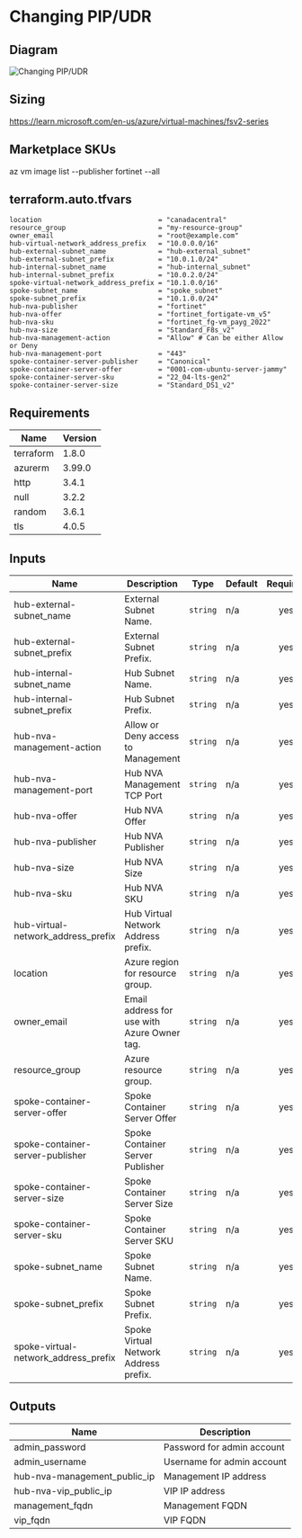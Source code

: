 # Changing PIP/UDR

## Diagram

![Changing PIP/UDR](https://learn.microsoft.com/en-us/azure/architecture/networking/guide/images/nvaha-pipudr-internet.png)

## Sizing

https://learn.microsoft.com/en-us/azure/virtual-machines/fsv2-series

## Marketplace SKUs

az vm image list --publisher fortinet --all

<!-- BEGIN_TF_DOCS -->
## terraform.auto.tfvars

```hcl
location                             = "canadacentral"
resource_group                       = "my-resource-group"
owner_email                          = "root@example.com"
hub-virtual-network_address_prefix   = "10.0.0.0/16"
hub-external-subnet_name             = "hub-external_subnet"
hub-external-subnet_prefix           = "10.0.1.0/24"
hub-internal-subnet_name             = "hub-internal_subnet"
hub-internal-subnet_prefix           = "10.0.2.0/24"
spoke-virtual-network_address_prefix = "10.1.0.0/16"
spoke-subnet_name                    = "spoke_subnet"
spoke-subnet_prefix                  = "10.1.0.0/24"
hub-nva-publisher                    = "fortinet"
hub-nva-offer                        = "fortinet_fortigate-vm_v5"
hub-nva-sku                          = "fortinet_fg-vm_payg_2022"
hub-nva-size                         = "Standard_F8s_v2"
hub-nva-management-action            = "Allow" # Can be either Allow or Deny
hub-nva-management-port              = "443"
spoke-container-server-publisher     = "Canonical"
spoke-container-server-offer         = "0001-com-ubuntu-server-jammy"
spoke-container-server-sku           = "22_04-lts-gen2"
spoke-container-server-size          = "Standard_DS1_v2"
```


## Requirements

| Name | Version |
|------|---------|
| terraform | 1.8.0 |
| azurerm | 3.99.0 |
| http | 3.4.1 |
| null | 3.2.2 |
| random | 3.6.1 |
| tls | 4.0.5 |

## Inputs

| Name | Description | Type | Default | Required |
|------|-------------|------|---------|:--------:|
| hub-external-subnet\_name | External Subnet Name. | `string` | n/a | yes |
| hub-external-subnet\_prefix | External Subnet Prefix. | `string` | n/a | yes |
| hub-internal-subnet\_name | Hub Subnet Name. | `string` | n/a | yes |
| hub-internal-subnet\_prefix | Hub Subnet Prefix. | `string` | n/a | yes |
| hub-nva-management-action | Allow or Deny access to Management | `string` | n/a | yes |
| hub-nva-management-port | Hub NVA Management TCP Port | `string` | n/a | yes |
| hub-nva-offer | Hub NVA Offer | `string` | n/a | yes |
| hub-nva-publisher | Hub NVA Publisher | `string` | n/a | yes |
| hub-nva-size | Hub NVA Size | `string` | n/a | yes |
| hub-nva-sku | Hub NVA SKU | `string` | n/a | yes |
| hub-virtual-network\_address\_prefix | Hub Virtual Network Address prefix. | `string` | n/a | yes |
| location | Azure region for resource group. | `string` | n/a | yes |
| owner\_email | Email address for use with Azure Owner tag. | `string` | n/a | yes |
| resource\_group | Azure resource group. | `string` | n/a | yes |
| spoke-container-server-offer | Spoke Container Server Offer | `string` | n/a | yes |
| spoke-container-server-publisher | Spoke Container Server Publisher | `string` | n/a | yes |
| spoke-container-server-size | Spoke Container Server Size | `string` | n/a | yes |
| spoke-container-server-sku | Spoke Container Server SKU | `string` | n/a | yes |
| spoke-subnet\_name | Spoke Subnet Name. | `string` | n/a | yes |
| spoke-subnet\_prefix | Spoke Subnet Prefix. | `string` | n/a | yes |
| spoke-virtual-network\_address\_prefix | Spoke Virtual Network Address prefix. | `string` | n/a | yes |
## Outputs

| Name | Description |
|------|-------------|
| admin\_password | Password for admin account |
| admin\_username | Username for admin account |
| hub-nva-management\_public\_ip | Management IP address |
| hub-nva-vip\_public\_ip | VIP IP address |
| management\_fqdn | Management FQDN |
| vip\_fqdn | VIP FQDN |
<!-- END_TF_DOCS -->
